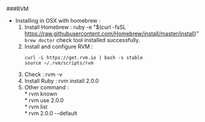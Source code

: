 ###RVM  
* Installing in OSX with homebrew :  
   1. Install Homebrew :  ruby -e "$(curl -fsSL https://raw.githubusercontent.com/Homebrew/install/master/install)"  
                          `brew doctor` check tool installed successfully.    
   2. Install and configure RVM : 
         ```
         curl -L https://get.rvm.io | bash -s stable    
         source ~/.rvm/scripts/rvm
         ```
   3. Check :  rvm -v   
   4. Install Ruby :  rvm install 2.0.0
   5. Other command :    
            * rvm known   
            * rvm use 2.0.0  
            * rvm list   
            * rvm 2.0.0 --default   
